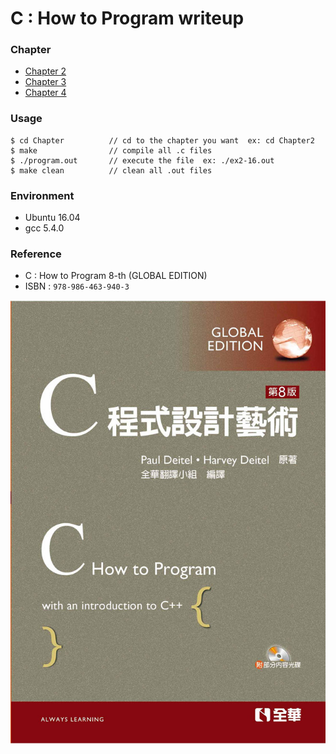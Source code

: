# C : How to Program writeup
### Chapter
* [Chapter 2](Chapter2/Chapter2.md)
* [Chapter 3](Chapter3/Chapter3.md)
* [Chapter 4](Chapter4/Chapter4.md)

### Usage
```shell
$ cd Chapter          // cd to the chapter you want  ex: cd Chapter2
$ make                // compile all .c files 
$ ./program.out       // execute the file  ex: ./ex2-16.out
$ make clean          // clean all .out files
```

### Environment
* Ubuntu 16.04
* gcc 5.4.0

### Reference
* C : How to Program 8-th (GLOBAL EDITION)
* ISBN : `978-986-463-940-3`

![CHowtoProgram-8-th](https://github.com/Offliners/CHowtoProgram-writeup/blob/master/CHowtoProgram-8-th.jpg)
